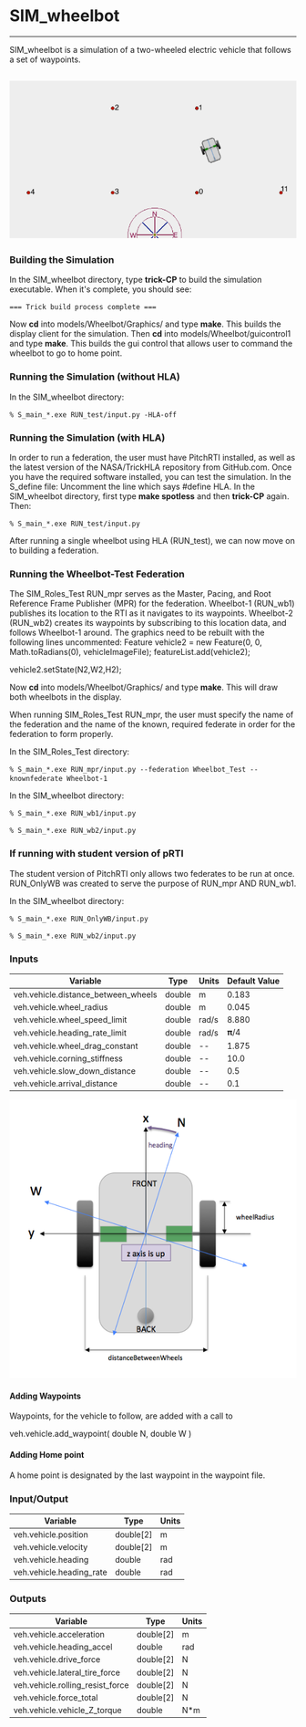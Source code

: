 # SIM\_wheelbot

---

SIM\_wheelbot is a simulation of a two-wheeled electric vehicle that follows a set of waypoints.

![Picture of Vehicle](images/Figure1.png)
---
### Building the Simulation
In the SIM\_wheelbot directory, type **trick-CP** to build the simulation executable. When it's complete, you should see:

```
=== Trick build process complete ===
```

Now **cd** into models/Wheelbot/Graphics/ and type **make**. This builds the display client for the simulation. Then **cd** into models/Wheelbot/guicontrol1 and type **make**. This builds the gui control that allows user to command the wheelbot to go to home point.

### Running the Simulation (without HLA)
In the SIM_wheelbot directory:

```
% S_main_*.exe RUN_test/input.py -HLA-off
```
### Running the Simulation (with HLA)

In order to run a federation, the user must have PitchRTI installed, as well as the latest version  of the NASA/TrickHLA repository from GitHub.com.
Once you have the required software installed, you can test the simulation. 
In the S_define file:
Uncomment the line which says #define HLA.
In the SIM_wheelbot directory, first type **make spotless** and then **trick-CP** again. Then:

```
% S_main_*.exe RUN_test/input.py
```


After running a single wheelbot using HLA (RUN_test), we can now move on to building a federation.

### Running the Wheelbot-Test Federation
The SIM_Roles_Test RUN_mpr serves as the Master, Pacing, and Root Reference Frame Publisher (MPR) for the federation. Wheelbot-1 (RUN_wb1) publishes its location to the RTI as it navigates to its waypoints. Wheelbot-2 (RUN_wb2) creates its waypoints by subscribing to this location data, and follows Wheelbot-1 around. The graphics need to be rebuilt with the following lines uncommented:
Feature vehicle2 = new Feature(0, 0, Math.toRadians(0), vehicleImageFile);
featureList.add(vehicle2); 

vehicle2.setState(N2,W2,H2);

Now **cd** into models/Wheelbot/Graphics/ and type **make**. This will draw both wheelbots in the display.

When running SIM_Roles_Test RUN_mpr, the user must specify the name of the federation and the name of the known, required federate in order for the federation to form properly.

In the SIM_Roles_Test directory:

```
% S_main_*.exe RUN_mpr/input.py --federation Wheelbot_Test --knownfederate Wheelbot-1
```

In the SIM_wheelbot directory:

```
% S_main_*.exe RUN_wb1/input.py
```
```
% S_main_*.exe RUN_wb2/input.py
```

### If running with student version of pRTI
The student version of PitchRTI only allows two federates to be run at once. RUN_OnlyWB was created to serve the purpose of RUN_mpr AND RUN_wb1.

In the SIM_wheelbot directory:

```
% S_main_*.exe RUN_OnlyWB/input.py
```
```
% S_main_*.exe RUN_wb2/input.py
```

### Inputs
Variable                                       | Type           | Units | Default Value
-----------------------------------------------|----------------|-------|--------------
veh.vehicle.distance_between_wheels              | double         | m     | 0.183
veh.vehicle.wheel_radius                        | double         | m     | 0.045
veh.vehicle.wheel_speed_limit                    | double         | rad/s | 8.880
veh.vehicle.heading_rate_limit                   | double         | rad/s | 𝛑/4
veh.vehicle.wheel_drag_constant                  | double         | --    | 1.875
veh.vehicle.corning_stiffness                   | double         | --    | 10.0
veh.vehicle.slow_down_distance                   | double         | --    | 0.5
veh.vehicle.arrival_distance                    | double         | --    | 0.1

![Picture of Vehicle](images/Figure2.png)

#### Adding Waypoints
Waypoints, for the vehicle to follow, are added with a call to

veh.vehicle.add_waypoint( double N, double W )

#### Adding Home point
A home point is designated by the last waypoint in the waypoint file.


### Input/Output
Variable                                       | Type           | Units
-----------------------------------------------|----------------|-------
veh.vehicle.position                           | double[2]      | m
veh.vehicle.velocity                           | double[2]      | m
veh.vehicle.heading                            | double         | rad
veh.vehicle.heading_rate                        | double         | rad


### Outputs
Variable                                      | Type           | Units
----------------------------------------------|----------------|--------
veh.vehicle.acceleration                      | double[2]      | m
veh.vehicle.heading_accel                      | double         | rad
veh.vehicle.drive_force                        | double[2]      | N
veh.vehicle.lateral_tire_force                  | double[2]      | N
veh.vehicle.rolling_resist_force                | double[2]      | N
veh.vehicle.force_total                        | double[2]      | N
veh.vehicle.vehicle_Z_torque                    | double         | N*m
